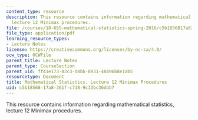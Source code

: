 ```yaml
---
content_type: resource
description: This resource contains information regarding mathematical statistics,
  lecture 12 Minimax procedures.
file: /courses/18-655-mathematical-statistics-spring-2016/c5b1856817a8361fc7189c13bc36dbb7_MIT18_655S16_LecNote12.pdf
file_type: application/pdf
learning_resource_types:
- Lecture Notes
license: https://creativecommons.org/licenses/by-nc-sa/4.0/
ocw_type: OCWFile
parent_title: Lecture Notes
parent_type: CourseSection
parent_uid: ff41e173-82c3-d8bb-8931-48496b8e1ab5
resourcetype: Document
title: Mathematical Statistics, Lecture 12 Minimax Procedures
uid: c5b18568-17a8-361f-c718-9c13bc36dbb7
---
```

This resource contains information regarding mathematical statistics, lecture 12 Minimax procedures.